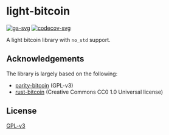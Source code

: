 # light-bitcoin

[![ga-svg]][ga-url]
[![codecov-svg]][codecov-url]

[ga-svg]: https://github.com/chainx-org/light-bitcoin/workflows/build/badge.svg
[ga-url]: https://github.com/chainx-org/light-bitcoin/actions
[codecov-svg]: https://img.shields.io/codecov/c/github/chainx-org/light-bitcoin?style=flat-square
[codecov-url]: https://codecov.io/gh/chainx-org/light-bitcoin

A light bitcoin library with `no_std` support.

## Acknowledgements

The library is largely based on the following:

* [parity-bitcoin](https://github.com/paritytech/parity-bitcoin/commit/e4cdea3b575574aac1ac20a4750ff263fa3e2e89) (GPL-v3)
* [rust-bitcoin](https://github.com/rust-bitcoin/rust-bitcoin) (Creative Commons CC0 1.0 Universal license)

## License

[GPL-v3](./LICENSE)
